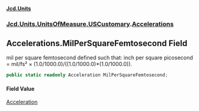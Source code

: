 #### [Jcd.Units](index.md 'index')

### [Jcd.Units.UnitsOfMeasure.USCustomary](Jcd.Units.UnitsOfMeasure.USCustomary.md 'Jcd.Units.UnitsOfMeasure.USCustomary').[Accelerations](Accelerations.md 'Jcd.Units.UnitsOfMeasure.USCustomary.Accelerations')

## Accelerations.MilPerSquareFemtosecond Field

mil per square femtosecond defined such that: inch per square picosecond = mil/fs² ×
(1.0/1000.0)/((1.0/1000.0)*(1.0/1000.0)).

```csharp
public static readonly Acceleration MilPerSquareFemtosecond;
```

#### Field Value

[Acceleration](Acceleration.md 'Jcd.Units.UnitTypes.Acceleration')